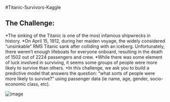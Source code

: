 #Titanic-Survivors-Kaggle
## The Challenge:

*The sinking of the Titanic is one of the most infamous shipwrecks in history.
*On April 15, 1912, during her maiden voyage, the widely considered “unsinkable” RMS Titanic sank after colliding with an iceberg. Unfortunately, there weren’t enough lifeboats for everyone onboard, resulting in the death of 1502 out of 2224 passengers and crew.
*While there was some element of luck involved in surviving, it seems some groups of people were more likely to survive than others.
*In this challenge, we ask you to build a predictive model that answers the question: “what sorts of people were more likely to survive?” using passenger data (ie name, age, gender, socio-economic class, etc).

![image](https://user-images.githubusercontent.com/92089364/186505892-d9f82102-bb21-4f8a-8971-5a5e25e6d59c.png)
